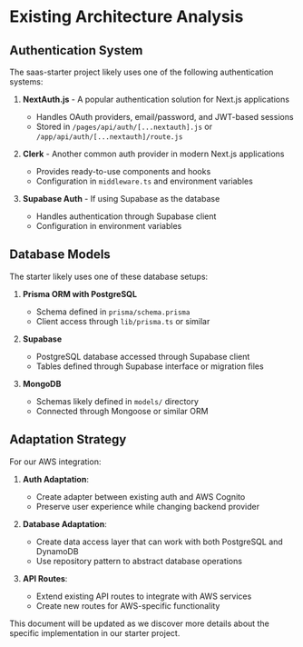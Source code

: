 # Existing Architecture Analysis

## Authentication System

The saas-starter project likely uses one of the following authentication systems:

1. **NextAuth.js** - A popular authentication solution for Next.js applications
   - Handles OAuth providers, email/password, and JWT-based sessions
   - Stored in `/pages/api/auth/[...nextauth].js` or `/app/api/auth/[...nextauth]/route.js`

2. **Clerk** - Another common auth provider in modern Next.js applications
   - Provides ready-to-use components and hooks
   - Configuration in `middleware.ts` and environment variables

3. **Supabase Auth** - If using Supabase as the database
   - Handles authentication through Supabase client
   - Configuration in environment variables

## Database Models

The starter likely uses one of these database setups:

1. **Prisma ORM with PostgreSQL**
   - Schema defined in `prisma/schema.prisma`
   - Client access through `lib/prisma.ts` or similar

2. **Supabase**
   - PostgreSQL database accessed through Supabase client
   - Tables defined through Supabase interface or migration files

3. **MongoDB**
   - Schemas likely defined in `models/` directory
   - Connected through Mongoose or similar ORM

## Adaptation Strategy

For our AWS integration:

1. **Auth Adaptation**:
   - Create adapter between existing auth and AWS Cognito
   - Preserve user experience while changing backend provider

2. **Database Adaptation**:
   - Create data access layer that can work with both PostgreSQL and DynamoDB
   - Use repository pattern to abstract database operations

3. **API Routes**:
   - Extend existing API routes to integrate with AWS services
   - Create new routes for AWS-specific functionality

This document will be updated as we discover more details about the specific implementation in our starter project. 